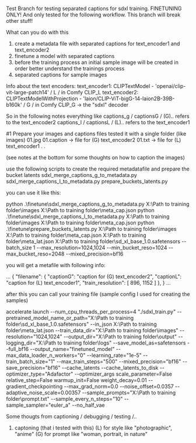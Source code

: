 Test Branch for testing separated captions for sdxl training.
FINETUNING ONLY! And only tested for the following workflow.
This branch will break other stuff!

What can you do with this
1) create a metadata file with separated captions for text_encoder1 and text_encoder2
2) finetune a model with separated captions
3) before the training process an initial sample image will be created in order better understand the trainings process
4) separated captions for sample images

Info about the text encoders:
text_encoder1: CLIPTextModel - 'openai/clip-vit-large-patch14' / L / in Comfy CLIP_L
text_encoder2: CLIPTextModelWithProjection - 'laion/CLIP-ViT-bigG-14-laion2B-39B-b160k' / G / in Comfy CLIP_G -> the "sdxl" decoder

So in the following notes everything like 
captions_g / captionsG / (G).. refers to the text_encoder2
captions_l / captionsL / (L).. refers to the text_encoder1

#1 Prepare your images and captions files
tested it with a single folder (like images)
01.jpg
01.caption -> file for (G) text_encoder2
01.txt -> file for (L) text_encoder1
.
.

(see notes at the bottom for some thoughts on how to caption the images)

use the following scripts to create the required metadatafile and prepare the bucket latents
sdxl_merge_captions_g_to_metadata.py
sdxl_merge_captions_l_to_metadata.py
prepare_buckets_latents.py

you can use it like this:

python .\finetune\sdxl_merge_captions_g_to_metadata.py X:\Path to training folder\images X:\Path to training folder\meta_cap.json
python .\finetune\sdxl_merge_captions_l_to_metadata.py X:\Path to training folder\images X:\Path to training folder\meta_cap.json
python .\finetune\prepare_buckets_latents.py X:\Path to training folder\images X:\Path to training folder\meta_cap.json X:\Path to training folder\meta_lat.json X:\Path to training folder\sd_xl_base_1.0.safetensors --batch_size 1 --max_resolution=1024,1024 --min_bucket_reso=1024 --max_bucket_reso=2048 --mixed_precision=bf16

you will get a metafile with following info:

...
{
  "filename": {
    "captionG": "caption for (G) text_encoder2",
    "captionL": "caption for (L) text_encoder1",
    "train_resolution": [
      896,
      1152
    ]
  },
}
...

after this you can call your training file (sample config I used for creating the samples)

accelerate launch 
--num_cpu_threads_per_process=4 
"./sdxl_train.py" 
--pretrained_model_name_or_path="X:\Path to training folder\sd_xl_base_1.0.safetensors" 
--in_json X:\Path to training folder\meta_lat.json
--train_data_dir="X:\Path to training folder\images" 
--resolution="1024,1024" 
--output_dir="X:\Path to training folder\output" 
--logging_dir="X:\Path to training folder\logs" 
--save_model_as=safetensors 
--full_bf16 
--output_name="finetuned_model" 
--max_data_loader_n_workers="0" 
--learning_rate="1e-5"
--train_batch_size="1" 
--max_train_steps="500" 
--mixed_precision="bf16" 
--save_precision="bf16" 
--cache_latents 
--cache_latents_to_disk 
--optimizer_type="Adafactor" 
--optimizer_args scale_parameter=False relative_step=False warmup_init=False weight_decay=0.01 
--gradient_checkpointing 
--max_grad_norm=0.0 
--noise_offset=0.0357 
--adaptive_noise_scale=0.00357
--sample_prompts="X:\Path to training folder\prompt.txt"
--sample_every_n_steps="10"
--sample_sampler="euler_a"
--no_half_vae


Some thougts from captioning / debugging / testing /..

1) captoning (that i tested with this)
   (L) for style like "photographic", "anime"
   (G) for prompt like "woman, portrait, in nature"